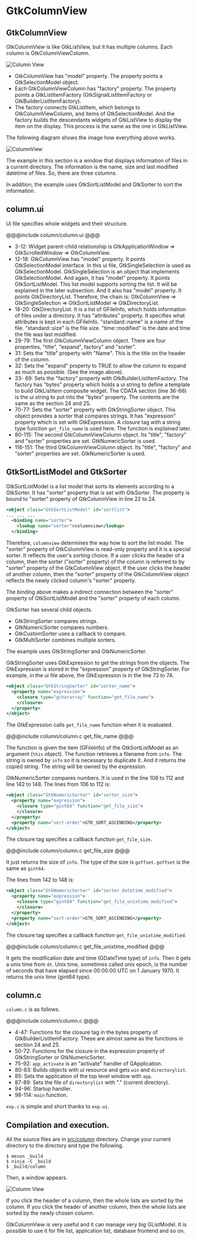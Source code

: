 # GtkColumnView

## GtkColumnView

GtkColumnView is like GtkListView, but it has multiple columns.
Each column is GtkColumnViewColumn.

![Column View](../image/column_view.png)

- GtkColumnView has "model" property.
The property points a GtkSelectionModel object.
- Each GtkColumnViewColumn has "factory" property.
The property points a GtkListItemFactory (GtkSignalListItemFactory or GtkBuilderListItemFactory).
- The factory connects GtkListItem, which belongs to GtkColumnViewColumn, and items of GtkSelectionModel.
And the factory builds the descendants widgets of GtkListView to display the item on the display.
This process is the same as the one in GtkListView.

The following diagram shows the image how everything above works.

![ColumnView](../image/column.png)

The example in this section is a window that displays information of files in a current directory.
The information is the name, size and last modified datetime of files.
So, there are three columns.

In addition, the example uses GtkSortListModel and GtkSorter to sort the information.

## column.ui

Ui file specifies whole widgets and their structure.

@@@include
column/column.ui
@@@

- 3-12: Widget parent-child relationship is GtkApplicationWindow => GtkScrolledWindow => GtkColumnView.
- 12-18: GtkColumnView has "model" property.
It points GtkSelectionModel interface.
In this ui file, GtkSingleSelection is used as GtkSelectionModel.
GtkSingleSelection is an object that implements GtkSelectionModel.
And again, it has "model" property.
It points GtkSortListModel.
This list model supports sorting the list.
It will be explained in the later subsection.
And it also has "model" property.
It points GtkDirectoryList.
Therefore, the chain is: GtkColumnView => GtkSingleSelection => GtkSortListModel => GtkDirectoryList.
- 18-20: GtkDirectoryList.
It is a list of GFileInfo, which holds information of files under a directory.
It has "attributes" property.
It specifies what attributes is kept in each GFileInfo.
"standard::name" is a name of the file.
"standard::size" is the file size.
"time::modified" is the date and time the file was last modified.
- 29-79: The first GtkColumnViewColumn object.
There are four properties, "title", "expand", factory" and "sorter".
- 31: Sets the "title" property with "Name".
This is the title on the header of the column.
- 32: Sets the "expand" property to TRUE to allow the column to expand as much as possible.
(See the image above).
- 33- 69: Sets the "factory" property with GtkBuilderListItemFactory.
The factory has "bytes" property which holds a ui string to define a template to build GtkListItem composite widget.
The CDATA section (line 36-66) is the ui string to put into the "bytes" property.
The contents are the same as the section 24 and 25.
- 70-77: Sets the "sorter" property with GtkStringSorter object.
This object provides a sorter that compares strings.
It has "expression" property which is set with GtkExpression.
A closure tag with a string type function `get_file_name` is used here.
The function is explained later.
- 80-115: The second GtkColumnViewColumn object.
Its "title", "factory" and "sorter" properties are set.
GtkNumericSorter is used.
- 116-151: The third GtkColumnViewColumn object.
Its "title", "factory" and "sorter" properties are set.
GtkNumericSorter is used.

## GtkSortListModel and GtkSorter

GtkSortListModel is a list model that sorts its elements according to a GtkSorter.
It has "sorter" property that is set with GtkSorter.
The property is bound to "sorter" property of GtkColumnView in line 22 to 24.

~~~xml
<object class="GtkSortListModel" id="sortlist">
... ... ...
  <binding name="sorter">
    <lookup name="sorter">columnview</lookup>
  </binding>
~~~

Therefore, `columnview` determines the way how to sort the list model.
The "sorter" property of GtkColumnView is read-only property and it is a special sorter.
It reflects the user's sorting choice.
If a user clicks the header of a column, then the sorter ("sorter" property) of the column is referred to by "sorter" property of the GtkColumnView object.
If the user clicks the header of another column, then the "sorter" property of the GtkColumnView object reflects the newly clicked column's "sorter" property.

The binding above makes a indirect connection between the "sorter" property of GtkSortListModel and the "sorter" property of each column.

GtkSorter has several child objects.

- GtkStringSorter compares strings.
- GtkNumericSorter compares numbers.
- GtkCustomSorter uses a callback to compare.
- GtkMultiSorter combines multiple sorters.

The example uses GtkStringSorter and GtkNumericSorter.

GtkStringSorter uses GtkExpression to get the strings from the objects.
The GtkExpression is stored in the "expression" property of GtkStringSorter.
For example, in the ui file above, the GtkExpression is in the line 73 to 74.

~~~xml
<object class="GtkStringSorter" id="sorter_name">
  <property name="expression">
    <closure type="gchararray" function="get_file_name">
    </closure>
  </property>
</object>
~~~

The GtkExpression calls `get_file_name` function when it is evaluated.

@@@include
column/column.c get_file_name
@@@

The function is given the item (GFileInfo) of the GtkSortListModel as an argument (`this` object).
The function retrieves a filename from `info`.
The string is owned by `info` so it is necessary to duplicate it.
And it returns the copied string.
The string will be owned by the expression.

GtkNumericSorter compares numbers.
It is used in the line 106 to 112 and line 142 to 148.
The lines from 106 to 112 is:

~~~xml
<object class="GtkNumericSorter" id="sorter_size">
  <property name="expression">
    <closure type="gint64" function="get_file_size">
    </closure>
  </property>
  <property name="sort-order">GTK_SORT_ASCENDING</property>
</object>
~~~

The closure tag specifies a callback function `get_file_size`.

@@@include
column/column.c get_file_size
@@@

It just returns the size of `info`.
The type of the size is `goffset`.
`goffset` is the same as `gint64`.

The lines from 142 to 148 is:

~~~xml
<object class="GtkNumericSorter" id="sorter_datetime_modified">
  <property name="expression">
    <closure type="gint64" function="get_file_unixtime_modified">
    </closure>
  </property>
  <property name="sort-order">GTK_SORT_ASCENDING</property>
</object>
~~~

The closure tag specifies a callback function `get_file_unixtime_modified`.

@@@include
column/column.c get_file_unixtime_modified
@@@

It gets the modification date and time (GDateTime type) of `info`.
Then it gets a unix time from `dt`.
Unix time, sometimes called unix epoch, is the number of seconds that have elapsed since 00:00:00 UTC on 1 January 1970.
It returns the unix time (gint64 type).

## column.c

`column.c` is as follows.

@@@include
column/column.c
@@@

- 4-47: Functions for the closure tag in the bytes property of GtkBuilderListItemFactory.
These are almost same as the functions in section 24 and 25.
- 50-72: Functions for the closure in the expression property of GtkStringSorter or GtkNumericSorter.
- 75-92: `app_activate` is an "activate" handler of GApplication.
- 80-83: Builds objects with ui resource and gets `win` and `directorylist`.
- 85: Sets the application of the top level window with `app`. 
- 87-89: Sets the file of `directorylist` with "." (current directory).
- 94-96: Startup handler.
- 98-114: `main` function.

`exp.c` is simple and short thanks to `exp.ui`.

## Compilation and execution.

All the source files are in [src/column](column) directory.
Change your current directory to the directory and type the following.

~~~
$ meson _build
$ ninja -C _build
$ _build/column
~~~

Then, a window appears.

![Column View](../image/column_view.png)

If you click the header of a column, then the whole lists are sorted by the column.
If you click the header of another column, then the whole lists are sorted by the newly chosen column.

GtkColumnView is very useful and it can manage very big GListModel.
It is possible to use it for file list, application list, database frontend and so on.

